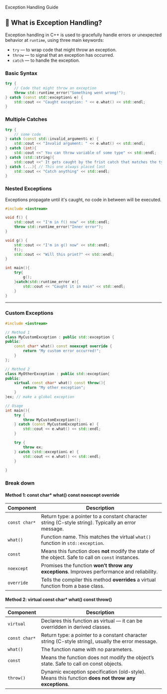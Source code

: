 Exception Handling Guide

## 📌 What is Exception Handling?

Exception handling in C++ is used to gracefully handle errors or unexpected behavior at `runtime`, using three main keywords:

- `try` — to wrap code that might throw an exception.
- `throw` — to signal that an exception has occurred.
- `catch` — to handle the exception.

### Basic Syntax

```cpp
try {
    // Code that might throw an exception
    throw std::runtime_error("Something went wrong!");
} catch (const std::exception& e) {
    std::cout << "Caught exception: " << e.what() << std::endl;
}
```

### Multiple Catches
```cpp
try {
    // some code
} catch (const std::invalid_argument& e) {
    std::cout << "Invalid argument: " << e.what() << std::endl;
} catch (int){
    std::cout <<" You can throw variable of some type" << std::endl;
} catch (std::string){
    std::cout <<" It gets caught by the frist catch that matches the type" << std::endl;
} catch (...){ // This one always placed last
    std::cout << "Catch anything" << std::endl;
}

```

### Nested Exceptions
Exceptions propagate until it's caught, no code in between will be executed.

```cpp
#include <iostream>

void f() {
    std::cout << "I'm in f() now" << std::endl;
    throw std::runtime_error("Inner error");
}

void g() {
    std::cout << "I'm in g() now" << std::endl;
    f();
    std::cout << "Will this print?" << std::endl;
}

int main(){
    try{
        g();
    }catch(std::runtime_error e){
        std::cout << "Caught it in main" << std::endl;
    }
}

```

---
### Custom Exceptions
```cpp
#include <iostream>

// Method 1
class MyCustomException : public std::exception {
public:
    const char* what() const noexcept override {
        return "My custom error occurred!";
    }
};

// Method 2
class MyOtherException : public std::exception{
public:
    virtual const char* what() const throw(){
        return "My other exception";
    }    
}ex; // make a global exception

// Usage
int main(){
    try {
        throw MyCustomException();
    } catch (const MyCustomException& e) {
        std::cout << e.what() << std::endl;
    }

    try {
        throw ex;
    } catch (std::exception& e) {
        std::cout << e.what() << std::endl;
    }
    
}
```

### Break down
#### Method 1:  const char* what() const noexcept override
| **Component**   | **Description**                                                                                      |
|-----------------|------------------------------------------------------------------------------------------------------|
| `const char*`   | Return type: a pointer to a constant character string (C-style string). Typically an error message.  |
| `what()`        | Function name. This matches the virtual `what()` function in `std::exception`.                       |
| `const`         | Means this function does **not** modify the state of the object. Safe to call on `const` instances.  |
| `noexcept`      | Promises the function **won’t throw any exceptions**. Improves performance and reliability.          |
| `override`      | Tells the compiler this method **overrides** a virtual function from a base class.                   |

#### Method 2: virtual const char* what() const throw()

| **Component**       | **Description**                                                                                      |
|---------------------|------------------------------------------------------------------------------------------------------|
| `virtual`           | Declares this function as virtual — it can be overridden in derived classes.                        |
| `const char*`       | Return type: a pointer to a constant character string (C-style string), usually the error message.   |
| `what()`            | The function name with no parameters.                                                               |
| `const`             | Means the function does not modify the object’s state. Safe to call on const objects.               |
| `throw()`           | Dynamic exception specification (old-style). Means this function **does not throw any exceptions**. |
